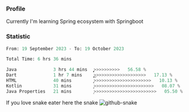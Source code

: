 ### Profile 

Currently I'm learning Spring ecosystem with Springboot

### Statistic
<!--START_SECTION:waka-->

```python
From: 19 September 2023 - To: 19 October 2023

Total Time: 6 hrs 36 mins

Java              3 hrs 44 mins   ͎͎͎͎͎͎͎͎͎͎͎͎͎͎͕>>>>>>>>>>   56.58 %
Dart              1 hr 7 mins     ͎͎͎͎͜>>>>>>>>>>>>>>>>>>>>   17.13 %
HTML              40 mins         ͎͎̦>>>>>>>>>>>>>>>>>>>>>>   10.13 %
Kotlin            31 mins         ͎͎>>>>>>>>>>>>>>>>>>>>>>>   08.07 %
Java Properties   21 mins         ͎>>>>>>>>>>>>>>>>>>>>>>>>   05.50 %
```

<!--END_SECTION:waka-->

If you love snake eater here the snake 
<picture>
  <source media="(prefers-color-scheme: dark)" srcset="https://github.com/pradana4648/pradana4648/blob/c0566a83ca6ea5f2e46bab00e717c4c82b4b5c4c/github-contribution-grid-snake-dark.svg" />
  <source media="(prefers-color-scheme: light)" srcset="https://github.com/pradana4648/pradana4648/blob/c0566a83ca6ea5f2e46bab00e717c4c82b4b5c4c/github-contribution-grid-snake.svg" />
  <img alt="github-snake" src="https://github.com/pradana4648/pradana4648/blob/c0566a83ca6ea5f2e46bab00e717c4c82b4b5c4c/github-contribution-grid-snake.svg" />
</picture>
